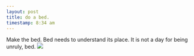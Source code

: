 ```yaml
---
layout: post
title: do a bed.
timestamp: 8:34 am
---
```


Make the bed. Bed needs to understand its place. It is not a day for being unruly, bed.
![](https://lh3.googleusercontent.com/_OyDFNURR72ZuKpHbmKQT6V70QDl2pU2bSerz7eT6jeA-drO7cIFNVh0C4HVd_-ryhgUxVzOyDz9y5aIM5C1ONoVwakE_XEa1x76WdEC5PSapQS_ZInPKyEeav8aWGd86ZaDFsxcj4-aVM_xgJtQM2d3Ls8ZEW9pVFTlZA9ZKVR2kIqgK961NLxa00GAwuL_ih6uPgoIEHY18b7s949WMyeEHj2rms_rX5AMr7Pnko7Z8x27-9TvN6opkvTVImruHFz7o2Vr-PCAmUn6MOONvIA942G_ULvuBQ0lPn8tAdySN-bIotAe2ahrIflX1SjtO51uMfdma14ooaM6lfC0yBZOmbhqod9Tluu-cwQaJyeytuoQzb5YqxzwIud2Txg2jWK0r2yVnRrHCthgpmqmdH5tL9fCYJzXFqt6QdWkVHqw_L_g4tF1sz8TT7gs_-_AhCi-_Y4e4z8uBZrkNuUr7Gcls0DZeIq9zrv48ZO7dGkmXGVrPhCP4ijxc8mbvVrYrUsqqEkgMWuI6-ZlF1zrrjivPED75XhA2X5fiNBlmjH2yODDPcatBum7aM3KmWEk_u0ko03C2BJHQnBGXwAU3p48BGofoLoJU4dlzAom1IvWYvSjDg=w1071-h803-no)
